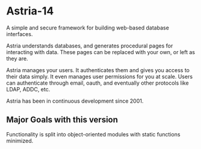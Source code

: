 # Astria-14
A simple and secure framework for building web-based database interfaces.  

Astria understands databases, and generates procedural pages for interacting with data. These pages can be replaced with your own, or left as they are.  

Astria manages your users. It authenticates them and gives you access to their data simply. It even manages user permissions for you at scale. Users can authenticate through email, oauth, and eventually other protocols like LDAP, ADDC, etc.  

Astria has been in continuous development since 2001.

## Major Goals with this version

Functionality is split into object-oriented modules with static functions minimized.

